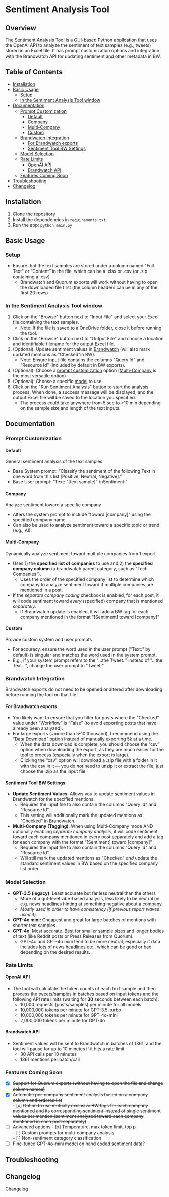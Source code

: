 # Sentiment Analysis Tool

## Overview

The Sentiment Analysis Tool is a GUI-based Python application that uses the OpenAI API to analyze the sentiment of text samples (e.g., tweets) stored in an Excel file. It has prompt customization options and integration with the Brandwatch API for updating sentiment and other metadata in BW.

## Table of Contents

- [Installation](#installation)
- [Basic Usage](#basic-usage)
  - [Setup](#setup)
  - [In the Sentiment Analysis Tool window](#in-the-sentiment-analysis-tool-window)
- [Documentation](#documentation)
  - [Prompt Customization](#prompt-customization)
    - [Default](#default)
    - [Company](#company)
    - [Multi-Company](#multi-company)
    - [Custom](#custom)
  - [Brandwatch Integration](#brandwatch-integration)
    - [For Brandwatch exports](#for-brandwatch-exports)
    - [Sentiment Tool BW Settings](#sentiment-tool-bw-settings)
  - [Model Selection](#model-selection)
  - [Rate Limits](#rate-limits)
    - [OpenAI API](#openai-api)
    - [Brandwatch API](#brandwatch-api)
  - [Features Coming Soon](#features-coming-soon)
- [Troubleshooting](#troubleshooting)
- [Changelog](#changelog)

## Installation

1. Clone the repository
2. Install the dependencies in `requirements.txt`
3. Run the app: `python main.py`

## Basic Usage

### Setup

- Ensure that the text samples are stored under a column named "Full Text" or “Content” in the file, which can be a .xlsx or .csv (or .zip containing a .csv)  
  - Brandwatch and Quorum exports will work without having to open the downloaded file first (the column headers can be in any of the first 20 rows)

### In the Sentiment Analysis Tool window

1. Click on the "Browse" button next to "Input File" and select your Excel file containing the text samples.  
   - Note: If the file is saved to a OneDrive folder, close it before running the tool.  
2. Click on the "Browse" button next to "Output File" and choose a location and identifiable filename for the output Excel file.  
3. (Optional): Update sentiment values in [Brandwatch](#brandwatch-integration) (will also mark updated mentions as "Checked"in BW).  
   - Note: Ensure input file contains the columns "Query Id" and "Resource Id" (included by default in BW exports).  
4. (Optional): Choose a [prompt customization](#prompt-customization) option ([Multi-Company](#multi-company) is the most versatile option)
5. (Optional): Choose a specific [model](#model-selection) to use  
6. Click on the "Run Sentiment Analysis" button to start the analysis process. When done, a success message will be displayed, and the output Excel file will be saved to the location you specified.  
   - The process could take anywhere from 5 sec to \>10 min depending on the sample size and length of the text inputs.

## Documentation

### Prompt Customization

#### Default

General sentiment analysis of the text samples

- Base System prompt: “Classify the sentiment of the following Text in one word from this list \[Positive, Neutral, Negative\].”  
- Base User prompt: “Text: "\[text sample\]" \\nSentiment:”

#### Company

Analyze sentiment toward a specific company

- Alters the system prompt to include "toward \[company\]" using the specified company name.  
- Can also be used to analyze sentiment toward a specific topic or trend (e.g., AI).

#### Multi-Company

Dynamically analyze sentiment toward multiple companies from 1 export

- Uses 1\) the **specified list of companies** to use and 2\) the **specified company column** (a brandwatch parent category, such as “Tech Companies”).  
  - Uses the order of the specified company list to determine which company to analyze sentiment toward if multiple companies are mentioned in a post.  
- If the *separate company coding* checkbox is enabled, for each post, it will code sentiment toward *every* (specified) company that is mentioned *separately*.  
  - If Brandwatch update is enabled, it will add a BW tag for each company mentioned in the format “\[Sentiment\] toward \[company\]”

#### Custom

Provide custom system and user prompts

- For accuracy, ensure the word used in the user prompt ("Text:" by default) is singular and matches the word used in the system prompt.  
- E.g., if your system prompt refers to the "...the Tweet.." instead of "...the Text...", change the user prompt to "Tweet:"

### Brandwatch Integration

Brandwatch exports do not need to be opened or altered after downloading before running the tool on that file.

#### For Brandwatch exports

- You likely want to ensure that you filter for posts where the “Checked” value under “Workflow” is “False” (to avoid exporting posts that have already been analyzed).
- For large exports (\~more than 5-10 thousand), I recommend using the “Data Download” option instead of manually exporting 5k at a time.  
  - When the data download is complete, you should choose the “csv” option when downloading the export, as they are much easier for the tool to process (especially when the export is large).  
  - Clicking the “csv” option will download a .zip file with a folder in it with the csv in it — you do *not* need to unzip it or extract the file, just choose the .zip as the input file

#### Sentiment Tool BW Settings

- **Update Sentiment Values**: Allows you to update sentiment values in Brandwatch for the specified mentions.  
  - Requires the input file to also contain the columns "Query Id" and "Resource Id".  
  - This setting will additionally mark the updated mentions as "Checked" in Brandwatch.  
- **Multi-Company (Tagging)**: When using Multi-Company mode AND optionally enabling *separate company analysis,* it will code sentiment toward each company mentioned in every post separately and add a tag for each company with the format “\[Sentiment\] toward \[company\]”
  - Requires the input file to also contain the columns "Query Id" and "Resource Id".  
  - Will still mark the updated mentions as "Checked" *and* update the standard sentiment values in BW based on the specified company list order.

### Model Selection

- **GPT-3.5 (legacy)**: Least accurate but far less neutral than the others
  - More of a gut-level vibe-based analysis, less likely to be neutral on e.g. news headlines hinting at something negative about a company.
  - *Mostly used in order to have consistency (if previous report waves used it).*  
- **GPT-4o mini:** Cheapest and great for large batches of mentions with shorter text samples.  
- **GPT-4o**: Most accurate. Best for smaller sample sizes and longer bodies of text (like Reddit posts or Press Releases from Quorum).  
  - GPT-4o and GPT-4o mini tend to be more neutral, especially if data includes lots of news headlines etc., which can be good or bad depending on the desired results.

### Rate Limits

#### OpenAI API

- The tool will calculate the token counts of each text sample and then process the tweets/samples in batches based on input tokens and the following API rate limits (waiting for **30** seconds between each batch):  
  - 10,000 requests (posts/samples) per minute for all models  
  - 10,000,000 tokens per minute for GPT-3.5-turbo  
  - 10,000,000 tokens per minute for GPT-4o-mini  
  - 2,000,000 tokens per minute for GPT-4o

#### Brandwatch API

- Sentiment values will be sent to Brandwatch in batches of 1361, and the tool will pause for up to 10 minutes if it hits a rate limit  
  - 30 API calls per 10 minutes  
  - 1361 mentions per batch/call

### Features Coming Soon

- [x] ~~Support for Quorum exports (without having to open the file and change column names)~~  
- [x] ~~Automatic per-company sentiment analysis based on a company column and ordered list~~  
      - [x] ~~Option to use mutually exclusive BW tags for each company mentioned and its corresponding sentiment instead of single sentiment values per mention (sentiment analyzed toward each company mentioned in each post separately)~~  
- [ ] Advanced options
      - [x] Temperature, max token limit, top p  
      - [ ] Custom prompts for multi-company analysis  
      - [ ] Non-sentiment category classification  
- [ ] Fine-tuned GPT-4o-mini model on hand coded sentiment data?

## Troubleshooting

## Changelog

[Changelog](https://github.com/mmstroik/sentiment_analysis/blob/master/changelog.md)
